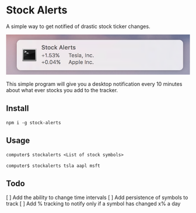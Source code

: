 # Stock Alerts

A simple way to get notified of drastic stock ticker changes.

![](example.png)

This simple program will give you a desktop notification every 10 minutes about what ever stocks you add to the tracker.

## Install
```
npm i -g stock-alerts
```

## Usage
```
computer$ stockalerts <List of stock symbols>
```

```
computer$ stockalerts tsla aapl msft
```

## Todo

[ ] Add the ability to change time intervals
[ ] Add persistence of symbols to track
[ ] Add % tracking to notify only if a symbol has changed x% a day
